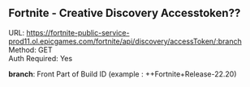 ## Fortnite - Creative Discovery Accesstoken??

URL: https://fortnite-public-service-prod11.ol.epicgames.com/fortnite/api/discovery/accessToken/:branch \
Method: GET \
Auth Required: Yes

**branch**: Front Part of Build ID (example : ++Fortnite+Release-22.20)
